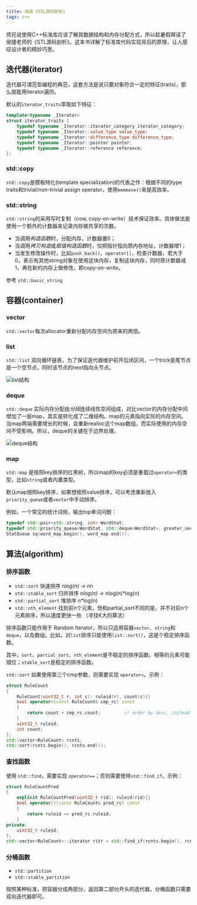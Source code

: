 ```yaml
---
title: 阅读《STL源码剖析》
tags: c++
---
```


师兄说使用C++标准库应该了解其数据结构和内存分配方式，所以趁暑假拜读了侯捷老师的《STL源码剖析》。这本书详解了标准库代码实现背后的原理，让人感叹设计者的精妙巧思。

## 迭代器(iterator)

迭代器可谓范型编程的典范，这套方法是说只要对象符合一定的特征(traits)，那么就能用iterator遍历。

默认的`iterator_traits`萃取如下特征：

```c++
template<typename _Iterator>
struct iterator_traits {
    typedef typename _Iterator::iterator_category iterator_category;
    typedef typename _Iterator::value_type value_type;
    typedef typename _Iterator::difference_type difference_type;
    typedef typename _Iterator::pointer pointer;
    typedef typename _Iterator::reference reference;
};
```

### std::copy

`std::copy`是模板特化(template specialization)的代表之作：根据不同的type traits和trivial/non-trivial assign operator，使用`memmove()`来提高效率。

### std::string

`std::string`的采用写时复制（cow, copy-on-write）技术保证效率。具体做法是使用一个额外的计数器来记录内存被共享的次数。

- 当调用*构造函数*时，分配内存，计数器置0；
- 当调用*拷贝构造*或*赋值构造函数*时，仅把指针指向原内存地址，计数器增1；
- 当发生修改操作时，比如`push_back()`、`operator[]`，检查计数器，若大于0，表示有其他string对象在使用这块内存，复制这块内存，同时原计数器减1，再在新的内存上做修改，即copy-on-write。

参考 `std::basic_string`

## 容器(container)

### vector

`std::vector`每次allocator重新分配内存空间为原来的两倍。

### list

`std::list` 双向循环链表，为了保证迭代器维护前开后闭区间，一个trick是尾节点是一个空节点，同时该节点的next指向头节点。

![list结构](http://image.jqian.net/annotated-stl-list.jpg)

### deque

`std::deque` 实际内存分配由*分段*连续线性空间组成，对比vector的内存分配中间增加了一层map，其实是转化成了二维结构。map的元素指向实际的内存空间。当map两端需要增长的时候，会重新realloc这个map数组，而实际使用的内存空间不受影响。所以，deque的关键在于边界处理。

![deque结构](http://image.jqian.net/annotated-stl-deque.jpg)

### map

`std::map` 是按照key排序的红黑树，所以map的key必须是重载过`operator<`的类型，比如`string`或者内置类型。

默认map按照key排序，如果想按照value排序，可以考虑重新放入`priority_queue`或者`vector`中手动排序。

例如，一个常见的统计词频，输出top单词问题：

```c++
typedef std::pair<std::string, int> WordStat;
typedef std::priority_queue<WordStat, std::deque<WordStat>, greater_second<WordStat> > StatQueue;
StatQueue sq(word_map.begin(), word_map.end());
```

## 算法(algorithm)

### 排序函数

- `std::sort` 快速排序  n*log(n)  -> n*n
- `std::stable_sort` 归并排序 n*log(n)  -> n*log(n)*log(n)
- `std::partial_sort` 堆排序 n*log(n)
- `std::nth_element` 找到前n个元素，但和partial_sort不同的是，并不对前n个元素排序，所以速度更快一些 （寻找K大的算法）

排序函数只能作用于 Random Iterator，所以只适用容器`vector`、`string`和`deque`，以及数组。比如，对`list`排序只能使用`list::sort()`，这是个稳定排序函数。

其中，`sort`、`partial_sort`、`nth_element`是不稳定的排序函数，相等的元素可能错位；`stable_sort`是稳定的排序函数。

`std::sort` 如果使用第三个cmp参数，则需要实现 `operator<`。示例：

```c++
struct RuleCount
{
    RuleCount(uint32_t r, int c): ruleid(r), count(c){}
    bool operator<(const RuleCount& cmp_rc) const
    {
        return count > cmp_rc.count;         // order by desc, instead of asc
    }
    uint32_t ruleid;
    int count;
};
std::vector<RuleCount> rcnts;
std::sort(rcnts.begin(), rcnts.end());
```

### 查找函数

使用 `std::find`，需要实现 `operator==`；否则需要使用`std::find_if`。示例：

```c++
struct RuleCountPred
{
    explicit RuleCountPred(uint32_t rid): ruleid(rid){}
    bool operator()(const RuleCount& pred_rc) const
    {
        return ruleid == pred_rc.ruleid;
    }
private:
    uint32_t ruleid;
};
std::vector<RuleCount>::iterator ritr = std::find_if(rcnts.begin(), rcnts.end(), RuleCountPred(ruleid));
```

### 分桶函数

- `std::partition`
- `std::stable_partition`

按照某种标准，把容器分成两部分，返回第二部分开头的迭代器。分桶函数只需要双向迭代器即可。
